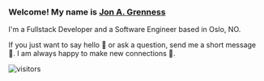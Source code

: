 ### Welcome! My name is [Jon A. Grenness](https://)

I'm a Fullstack Developer and a Software Engineer based in Oslo, NO. 

If you just want to say hello 👋 or ask a question, send me a short message 💌. I am always happy to make new connections 🍻.

![visitors](https://visitor-badge.laobi.icu/badge?page_id=jonrhythmic-github)
